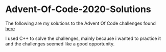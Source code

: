 # Advent-Of-Code-2020-Solutions

The following are my solutions to the Advent Of Code challenges found [here](https://adventofcode.com/)

I used C++ to solve the challenges, mainly because i wanted to practice it and the challenges seemed like a good opportunity.
